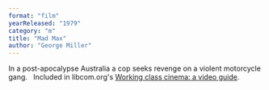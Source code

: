```yaml
---
format: "film"
yearReleased: "1979"
category: "m"
title: "Mad Max"
author: "George Miller"
---
```

In a post-apocalypse Australia a cop seeks revenge on a  violent motorcycle gang.
 
Included in libcom.org's <a href="https://libcom.org/library/working-class-cinema-video-guide">Working class cinema: a video guide</a>.